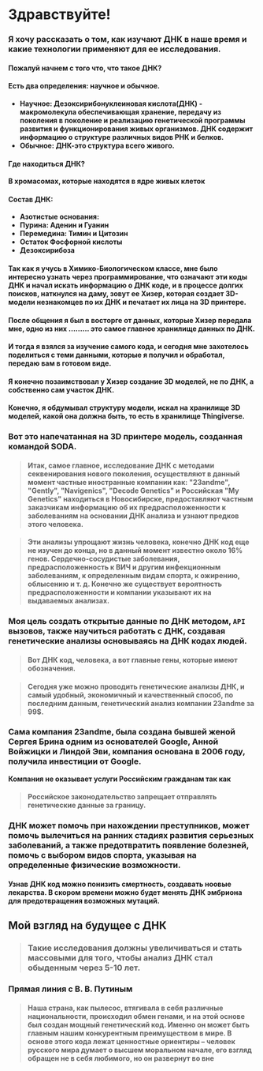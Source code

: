 # Здравствуйте!

### Я хочу рассказать о том, как изучают ДНК в наше время и какие технологии применяют для ее исследования.

#### Пожалуй начнем с того что, что такое ДНК?

#### Есть два определения: научное и обычное.
* **Научное: Дезоксирибонуклеиновая кислота(ДНК) - макромолекула обеспечивающая хранение, передачу из поколения в поколение и реализацию генетической программы развития и функционирования живых организмов. ДНК содержит информацию о структуре различных видов РНК и белков.**
* **Обычное: ДНК-это структура всего живого.**

#### Где находиться ДНК?

**В хромасомах, которые находятся в ядре живых клеток**

#### Состав ДНК:

* **Азотистые основания:** 
* **Пурина: Аденин и Гуанин** 
* **Перемедина: Тимин и Цитозин**
* **Остаток Фосфорной кислоты**
* **Дезоксирибоза**

#### Так как я учусь в Химико-Биологическом классе, мне было интересно узнать через программирование, что означают эти коды ДНК и начал искать информацию о ДНК коде, и в процессе долгих поисков, наткнулся на даму, зовут ее Хизер, которая создает 3D-модели незнакомцев по их ДНК и печатает их лица на 3D принтере. 

#### После общения я был в восторге от данных, которые Хизер передала мне, одно из них ......... это самое главное хранилище данных по ДНК.

#### И тогда я взялся за изучение самого кода, и сегодня мне захотелось поделиться с теми данными, которые я получил и обработал, передаю вам в готовом виде. 

#### Я конечно позаимствовал у Хизер создание 3D моделей, не по ДНК, а собственно сам участок ДНК.

#### Конечно, я обдумывал структуру модели, искал на хранилище 3D моделей, какой она должна быть, то есть в хранилище Thingiverse.
### Вот это напечатанная на 3D принтере модель, созданная командой SODA. 
> #### Итак, самое главное, исследование ДНК с методами секвенирования нового поколения, осуществляют в данный момент частные иностранные компании как: "23andme", "Gently", "Navigenics", "Decode Genetics" и Российская "My Genetics" находиться в Новосибирске, предоставляют частным заказчикам информацию об их предрасположенности к заболеваниям на основании ДНК анализа и узнают предков этого человека.

> #### Эти анализы упрощают жизнь человека, конечно ДНК код еще не изучен до конца, но в данный момент известно около 16% генов. Сердечно-сосудистые заболевания, предрасположенность к ВИЧ и другим инфекционным заболеваниям, к определенным видам спорта, к ожирению, облысению и т. д. Конечно же существует вероятность предрасположенности и компании указывают их на выдаваемых анализах.

### Моя цель создать открытые данные по ДНК методом, `API` вызовов, также научиться работать с ДНК, создавая генетические анализы основываясь на ДНК кодах людей.
> #### Вот ДНК код, человека, а вот главные гены, которые имеют обозначения.

> #### Сегодня уже можно проводить генетические анализы ДНК, и самый удобный, экономичный и качественный способ, по последним данным, генетический анализ компании 23andme за 99$. 

### Сама компания 23andme, была создана бывшей женой Сергея Брина одним из основателей Google, Анной Войжицки и Линдой Эви, компания основана в 2006 году, получила инвестиции от Google. 
**Компания не оказывает услуги Российским гражданам так как** 
>#### Российское законодательство запрещает отправлять генетические данные за границу. 

### ДНК может помочь при нахождении преступников, может помочь вылечиться на ранних стадиях развития серьезных заболеваний, а также предотвратить появление болезней, помочь с выбором видов спорта, указывая на определенные физические возможности. 

#### Узнав ДНК код можно понизить смертность, создавать ноовые лекарства. В скором времени можно будет менять ДНК эмбриона для предотвращения возможных мутаций.

## Мой взгляд на будущее с ДНК

>### Такие исследования должны увеличиваться и стать массовыми для того, чтобы анализ ДНК стал обыденным через 5-10 лет.

### Прямая линия с В. В. Путиным
>#### Наша страна, как пылесос, втягивала в себя различные национальности, происходил обмен генами, и на этой основе был создан мощный генетический код. Именно он может быть главным нашим конкурентным преимуществом в мире. В основе этого кода лежат ценностные ориентиры – человек русского мира думает о высшем моральном начале,  его взгляд обращен не в себя любимого, но он развернут во вне
